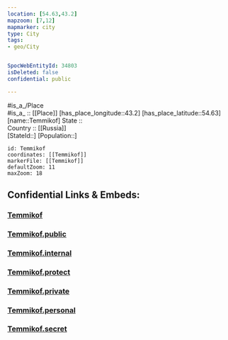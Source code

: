 ```yaml
---
location: [54.63,43.2] 
mapzoom: [7,12] 
mapmarker: city 
type: City
tags:
- geo/City


SpocWebEntityId: 34803
isDeleted: false
confidential: public

---
```

#is_a_/Place  
#is_a_ :: [[Place]] 
[has_place_longitude::43.2] 
[has_place_latitude::54.63] 
[name::Temmikof] 
State ::  
Country :: [[Russia]]  
[StateId::] 
[Population::] 



```leaflet
id: Temmikof
coordinates: [[Temmikof]] 
markerFile: [[Temmikof]] 
defaultZoom: 11 
maxZoom: 18
```


## Confidential Links & Embeds: 

### [Temmikof](/_Standards/Earth/Continent/Europe/Europe~East/Russia/Russia~Volga/Mordovia~Republic/City/Temmikof.md) 

### [Temmikof.public](/_public/Earth/Continent/Europe/Europe~East/Russia/Russia~Volga/Mordovia~Republic/City/Temmikof.public.md) 

### [Temmikof.internal](/_internal/Earth/Continent/Europe/Europe~East/Russia/Russia~Volga/Mordovia~Republic/City/Temmikof.internal.md) 

### [Temmikof.protect](/_protect/Earth/Continent/Europe/Europe~East/Russia/Russia~Volga/Mordovia~Republic/City/Temmikof.protect.md) 

### [Temmikof.private](/_private/Earth/Continent/Europe/Europe~East/Russia/Russia~Volga/Mordovia~Republic/City/Temmikof.private.md) 

### [Temmikof.personal](/_personal/Earth/Continent/Europe/Europe~East/Russia/Russia~Volga/Mordovia~Republic/City/Temmikof.personal.md) 

### [Temmikof.secret](/_secret/Earth/Continent/Europe/Europe~East/Russia/Russia~Volga/Mordovia~Republic/City/Temmikof.secret.md)

